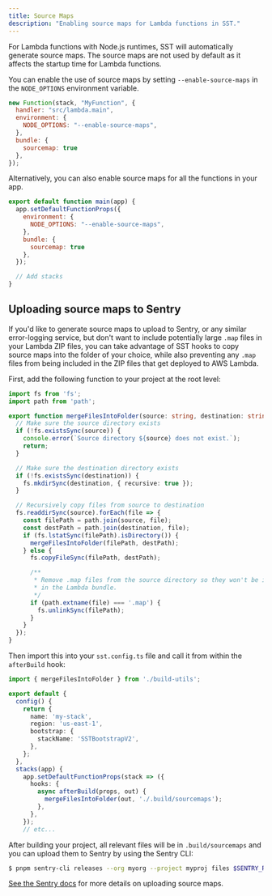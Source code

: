 ```yaml
---
title: Source Maps
description: "Enabling source maps for Lambda functions in SST."
---
```


For Lambda functions with Node.js runtimes, SST will automatically generate source maps. The source maps are not used by default as it affects the startup time for Lambda functions.

You can enable the use of source maps by setting `--enable-source-maps` in the `NODE_OPTIONS` environment variable.

```js {4}
new Function(stack, "MyFunction", {
  handler: "src/lambda.main",
  environment: {
    NODE_OPTIONS: "--enable-source-maps",
  },
  bundle: {
    sourcemap: true
  },
});
```

Alternatively, you can also enable source maps for all the functions in your app.

```js title="stacks/index.js" {4}
export default function main(app) {
  app.setDefaultFunctionProps({
    environment: {
      NODE_OPTIONS: "--enable-source-maps",
    },
    bundle: {
      sourcemap: true
    },
  });

  // Add stacks
}
```

## Uploading source maps to Sentry

If you'd like to generate source maps to upload to Sentry, or any similar error-logging service, but don't want to include potentially large `.map` files in your Lambda ZIP files, you can take advantage of SST hooks to copy source maps into the folder of your choice, while also preventing any `.map` files from being included in the ZIP files that get deployed to AWS Lambda.

First, add the following function to your project at the root level:
```ts
import fs from 'fs';
import path from 'path';

export function mergeFilesIntoFolder(source: string, destination: string) {
  // Make sure the source directory exists
  if (!fs.existsSync(source)) {
    console.error(`Source directory ${source} does not exist.`);
    return;
  }

  // Make sure the destination directory exists
  if (!fs.existsSync(destination)) {
    fs.mkdirSync(destination, { recursive: true });
  }

  // Recursively copy files from source to destination
  fs.readdirSync(source).forEach(file => {
    const filePath = path.join(source, file);
    const destPath = path.join(destination, file);
    if (fs.lstatSync(filePath).isDirectory()) {
      mergeFilesIntoFolder(filePath, destPath);
    } else {
      fs.copyFileSync(filePath, destPath);

      /**
       * Remove .map files from the source directory so they won't be included
       * in the Lambda bundle.
       */
      if (path.extname(file) === '.map') {
        fs.unlinkSync(filePath);
      }
    }
  });
}
```

Then import this into your `sst.config.ts` file and call it from within the `afterBuild` hook:
```ts
import { mergeFilesIntoFolder } from './build-utils';

export default {
  config() {
    return {
      name: 'my-stack',
      region: 'us-east-1',
      bootstrap: {
        stackName: 'SSTBootstrapV2',
      },
    };
  },
  stacks(app) {
    app.setDefaultFunctionProps(stack => ({
      hooks: {
        async afterBuild(props, out) {
          mergeFilesIntoFolder(out, './.build/sourcemaps');
        },
      },
    });
    // etc...
```

After building your project, all relevant files will be in `.build/sourcemaps` and you can upload them to Sentry by using the Sentry CLI:
```bash
$ pnpm sentry-cli releases --org myorg --project myproj files $SENTRY_RELEASE upload-sourcemaps .build/sourcemaps
```

[See the Sentry docs](https://docs.sentry.io/platforms/javascript/sourcemaps/uploading/typescript/) for more details on uploading source maps.
